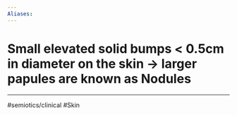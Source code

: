 ```yaml
---
Aliases:
---
```

# Small elevated solid bumps < 0.5cm in diameter on the skin -> larger papules are known as Nodules
---
#semiotics/clinical #Skin 
